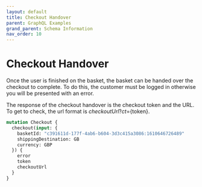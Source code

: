 ```yaml
---
layout: default
title: Checkout Handover
parent: GraphQL Examples
grand_parent: Schema Information
nav_order: 10
---
```


# Checkout Handover

Once the user is finished on the basket, the basket can be handed over the checkout to complete. To do this, the customer must be logged in otherwise you will be presented with an error.

The response of the checkout handover is the checkout token and the URL. To get to check, the url format is ${checkoutUrl}?ct=${token}.

```graphql
mutation Checkout {
  checkout(input: {
    basketId: "c391611d-177f-4ab6-b604-3d3c415a3086:1610646726489"
    shippingDestination: GB
    currency: GBP
  }) {
    error
    token
    checkoutUrl
  }
}
```